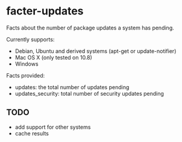 facter-updates
==============
Facts about the number of package updates a system has pending.

Currently supports:
* Debian, Ubuntu and derived systems (apt-get or update-notifier)
* Mac OS X (only tested on 10.8)
* Windows

Facts provided:
* updates: the total number of updates pending
* updates\_security: total number of security updates pending

TODO
----
* add support for other systems
* cache results
